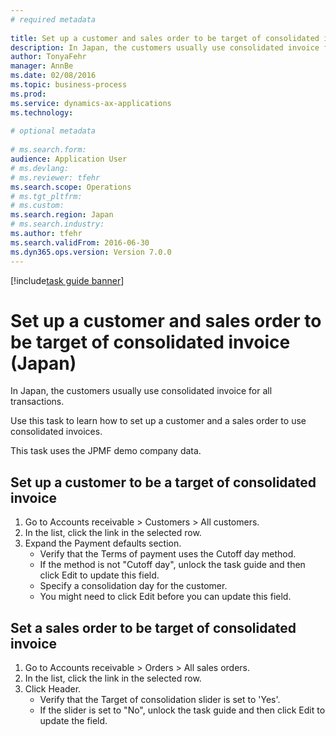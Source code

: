 ```yaml
--- 
# required metadata 
 
title: Set up a customer and sales order to be target of consolidated invoice (Japan)
description: In Japan, the customers usually use consolidated invoice for all transactions. 
author: TonyaFehr 
manager: AnnBe 
ms.date: 02/08/2016
ms.topic: business-process 
ms.prod:  
ms.service: dynamics-ax-applications 
ms.technology:  
 
# optional metadata 
 
# ms.search.form:   
audience: Application User 
# ms.devlang:  
# ms.reviewer: tfehr 
ms.search.scope: Operations 
# ms.tgt_pltfrm:  
# ms.custom:  
ms.search.region: Japan
# ms.search.industry: 
ms.author: tfehr 
ms.search.validFrom: 2016-06-30 
ms.dyn365.ops.version: Version 7.0.0 
---
```


[!include[task guide banner](../../includes/task-guide-banner.md)]

# Set up a customer and sales order to be target of consolidated invoice (Japan)

In Japan, the customers usually use consolidated invoice for all transactions. 

Use this task to learn how to set up a customer and a sales order to use consolidated invoices. 

This task uses the JPMF demo company data.


## Set up a customer to be a target of consolidated invoice
1. Go to Accounts receivable > Customers > All customers.
2. In the list, click the link in the selected row.
3. Expand the Payment defaults section.
    * Verify that the Terms of payment uses the Cutoff day method.  
    * If the method is not "Cutoff day", unlock the task guide and then click Edit to update this field.  
    * Specify a consolidation day for the customer.  
    * You might need to click Edit before you can update this field.  

## Set a sales order to be target of consolidated invoice
1. Go to Accounts receivable > Orders > All sales orders.
2. In the list, click the link in the selected row.
3. Click Header.
    * Verify that the Target of consolidation slider is set to 'Yes'.  
    * If the slider is set to "No", unlock the task guide and then click Edit to update the field.  

